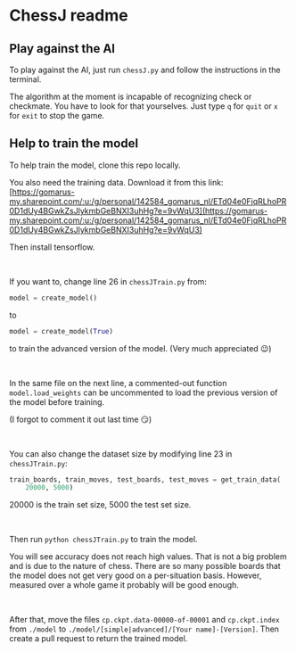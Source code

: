 # ChessJ readme

## Play against the AI

To play against the AI, just run `chessJ.py` and follow the instructions in the terminal.

The algorithm at the moment is incapable of recognizing check or checkmate. You have to look for that yourselves. Just type `q` for `quit` or `x` for `exit` to stop the game.

## Help to train the model

To help train the model, clone this repo locally.

You also need the training data. Download it from this link: [https://gomarus-my.sharepoint.com/:u:/g/personal/142584_gomarus_nl/ETd04e0FjqRLhoPR0D1dUy4BGwkZsJlykmbGeBNXI3uhHg?e=9vWqU3](https://gomarus-my.sharepoint.com/:u:/g/personal/142584_gomarus_nl/ETd04e0FjqRLhoPR0D1dUy4BGwkZsJlykmbGeBNXI3uhHg?e=9vWqU3)

Then install tensorflow.

<br>

If you want to, change line 26 in `chessJTrain.py` from:

```python
model = create_model()
```

to

```python
model = create_model(True)
```

to train the advanced version of the model. (Very much appreciated 😉)

<br>

In the same file on the next line, a commented-out function `model.load_weights` can be uncommented to load the previous version of the model before training.

(I forgot to comment it out last time 😏)

<br>

You can also change the dataset size by modifying line 23 in `chessJTrain.py`:

```python
train_boards, train_moves, test_boards, test_moves = get_train_data(
    20000, 5000)
```

20000 is the train set size, 5000 the test set size.

<br>

Then run `python chessJTrain.py` to train the model.

You will see accuracy does not reach high values. That is not a big problem and is due to the nature of chess. There are so many possible boards that the model does not get very good on a per-situation basis. However, measured over a whole game it probably will be good enough.

<br>

After that, move the files `cp.ckpt.data-00000-of-00001` and `cp.ckpt.index` from `./model` to `./model/[simple|advanced]/[Your name]-[Version]`.
Then create a pull request to return the trained model.

